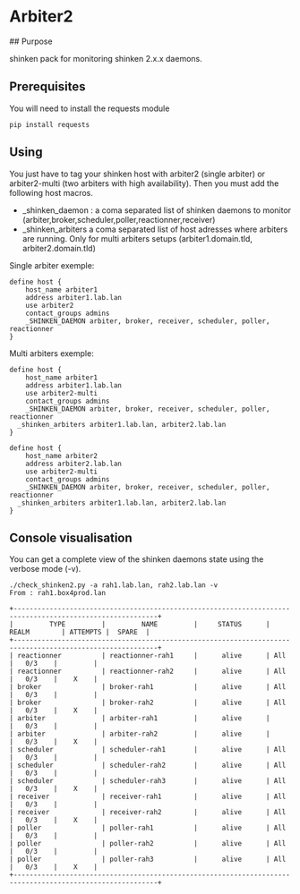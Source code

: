# Arbiter2

## Purpose

shinken pack for monitoring shinken 2.x.x daemons.

## Prerequisites

You will need to install the requests module

```
pip install requests
```

## Using

You just have to tag your shinken host with arbiter2 (single arbiter) or arbiter2-multi (two arbiters with high availability). Then you must add the following host macros. 

- _shinken_daemon : a coma separated list of shinken daemons to monitor (arbiter,broker,scheduler,poller,reactionner,receiver)
- _shinken_arbiters a coma separated list of host adresses where arbiters are running. Only for multi arbiters setups (arbiter1.domain.tld, arbiter2.domain.tld)

Single arbiter exemple:

```
define host {
    host_name arbiter1
    address arbiter1.lab.lan
    use arbiter2
    contact_groups admins
    _SHINKEN_DAEMON arbiter, broker, receiver, scheduler, poller, reactionner
}
```

Multi arbiters exemple:

```
define host {
    host_name arbiter1
    address arbiter1.lab.lan
    use arbiter2-multi
    contact_groups admins
    _SHINKEN_DAEMON arbiter, broker, receiver, scheduler, poller, reactionner
  _shinken_arbiters arbiter1.lab.lan, arbiter2.lab.lan
}

define host {
    host_name arbiter2
    address arbiter2.lab.lan
    use arbiter2-multi
    contact_groups admins
    _SHINKEN_DAEMON arbiter, broker, receiver, scheduler, poller, reactionner
  _shinken_arbiters arbiter1.lab.lan, arbiter2.lab.lan
}
```

## Console visualisation

You can get a complete view of the shinken daemons state using the verbose mode (-v). 

```
./check_shinken2.py -a rah1.lab.lan, rah2.lab.lan -v
From : rah1.box4prod.lan

+----------------------------------------------------------------------------------------------------------+
|         TYPE         |         NAME         |     STATUS      |        REALM        | ATTEMPTS |  SPARE  |
+----------------------------------------------------------------------------------------------------------+
| reactionner          | reactionner-rah1     |      alive      | All                 |   0/3    |         |
| reactionner          | reactionner-rah2     |      alive      | All                 |   0/3    |    X    |
| broker               | broker-rah1          |      alive      | All                 |   0/3    |         |
| broker               | broker-rah2          |      alive      | All                 |   0/3    |    X    |
| arbiter              | arbiter-rah1         |      alive      |                     |   0/3    |         |
| arbiter              | arbiter-rah2         |      alive      |                     |   0/3    |    X    |
| scheduler            | scheduler-rah1       |      alive      | All                 |   0/3    |         |
| scheduler            | scheduler-rah2       |      alive      | All                 |   0/3    |         |
| scheduler            | scheduler-rah3       |      alive      | All                 |   0/3    |    X    |
| receiver             | receiver-rah1        |      alive      | All                 |   0/3    |         |
| receiver             | receiver-rah2        |      alive      | All                 |   0/3    |    X    |
| poller               | poller-rah1          |      alive      | All                 |   0/3    |         |
| poller               | poller-rah2          |      alive      | All                 |   0/3    |         |
| poller               | poller-rah3          |      alive      | All                 |   0/3    |    X    |
+----------------------------------------------------------------------------------------------------------+

```

